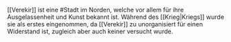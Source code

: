 [[Verekir]] ist eine #Stadt im Norden, welche vor allem für ihre Ausgelassenheit und Kunst bekannt ist. Während des [[Krieg|Kriegs]] wurde sie als erstes eingenommen, da [[Verekir]] zu unorganisiert für einen Widerstand ist, zugleich aber auch keiner versucht wurde.